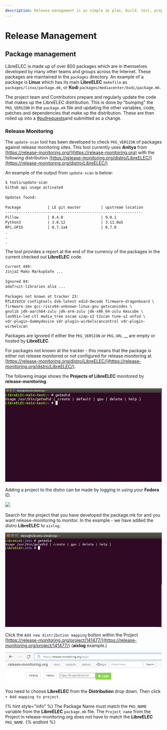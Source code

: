 ```yaml
---
description: Release management is as simple as plan, build, test, prepare and deploy.
---
```


# Release Management

## Package management&#x20;

LibreELEC is made up of over 800 packages which are in themselves developed by many other teams and groups across the Internet. These packages are maintained in the `packages` directory. An example of a package is **Linux** which has its main **LibreELEC** `makefile` as `packages/linux/package.mk`, or **Kodi** `packages/mediacenter/kodi/package.mk`.

The project team and Contributors prepare and regularly update the code that makes up the LibreELEC distribution. This is done by "bumping" the `PKG_VERSION` in the `package.mk` file and updating the other variables, code, patches and dependencies that make up the distribution.  These are then rolled up into a [#pullrequests](git-tutorial.md#pullrequests "mention")and submitted as a change.

### Release Monitoring&#x20;

The `update-scan` tool has been developed to check `PKG_VERSION` of packages against release monitoring sites. This tool currently uses **Anitya** from [https://release-monitoring.org/](https://release-monitoring.org) with the following distribution [https://release-monitoring.org/distro/LibreELEC/](https://release-monitoring.org/distro/LibreELEC/)

An example of the output from `update-scan` is below:

```
$ tools/update-scan
Github api usage activated

Updates found:

Package            | LE git master         | upstream location
--------------------------------------------------------------
Pillow             | 8.4.0                 | 9.0.1
Python3            | 3.8.12                | 3.11.0a5
RPi.GPIO           | 0.7.1a4               | 0.7.0
.
.
.
```

The tool provides a report at the end of the currency of the packages in the current checked out **LibreELEC** code.

```
Current 449:
Jinja2 Mako MarkupSafe ...

Ignored 84:
adafruit-libraries alsa ...

Packages not known at tracker 23:
RTL8192CU configtools dvb-latest edid-decode firmware-dragonboard \
firmware-imx gcc-riscv64-unknown-linux-gnu getscancodes \
gnulib jdk-aarch64-zulu jdk-arm-zulu jdk-x86_64-zulu kmscube \
lan951x-led-ctl media_tree oscam szap-s2 t2scan tune-s2 unfsd \
vdr-plugin-dummydevice vdr-plugin-wirbelscancontrol vdr-plugin-wirbelscan
```

Packages are ignored if either the `PKG_VERSION` _or_ `PKG_URL` __ are empty or hosted by **LibreELEC**.

For packages not known at the tracker - this means that the package is either not release monitored or not configured for release monitoring at [https://release-monitoring.org/distro/LibreELEC/](https://release-monitoring.org/distro/LibreELEC/).

The following image shows the **Projects of LibreELEC** monitored by **release-monitoring**.

![](<../.gitbook/assets/image (3).png>)

Adding a project to the distro can be made by logging in using your **Fedora** ID.

![](<../.gitbook/assets/image (4) (1).png>)

Search for the project that you have developed the package.mk for and you want release-monitoring to monitor. In the example - we have added the distro **LibreELEC** to `aixlog`.

![](<../.gitbook/assets/image (5).png>) &#x20;

Click the `Add new distribution mapping` button within the Project [https://release-monitoring.org/project/141477/](https://release-monitoring.org/project/141477/) (**aixlog** example.)

![](<../.gitbook/assets/image (6).png>)

You need to choose **LibreELEC** from the **Distribution** drop down. Then click `+ Add mapping to project`.

{% hint style="info" %}
The Package Name must match the `PKG_NAME` variable from the **LibreELEC** `package.mk` file. The `Project name` from the Project in release-monitoring.org does not have to match the **LibreELEC** `PKG_NAME`.&#x20;
{% endhint %}
